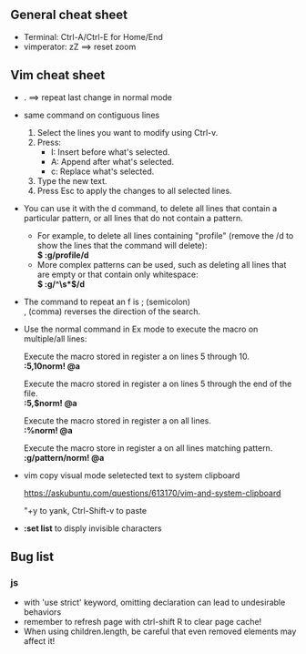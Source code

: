 ## General cheat sheet
* Terminal: Ctrl-A/Ctrl-E for Home/End
* vimperator: zZ ==> reset zoom

## Vim cheat sheet

* . ==> repeat last change in normal mode
* same command on contiguous lines
	1. Select the lines you want to modify using Ctrl-v.
	2. Press:
	    * I: Insert before what's selected.
	    * A: Append after what's selected.
	    * c: Replace what's selected.
	3. Type the new text.
	4. Press Esc to apply the changes to all selected lines.

* You can use it with the d command, to delete all lines that contain a particular pattern, or all lines that do not contain a pattern. 
	* For example, to delete all lines containing "profile" (remove the /d to show the lines that the command will delete):
	<br>**$ :g/profile/d**
	* More complex patterns can be used, such as deleting all lines that are empty or that contain only whitespace:
	<br>**$ :g/^\s*$/d**


* The command to repeat an f is ; (semicolon) <br> , (comma) reverses the direction of the search.

* Use the normal command in Ex mode to execute the macro on multiple/all lines:

	Execute the macro stored in register a on lines 5 through 10.<br>
	**:5,10norm! @a**

	Execute the macro stored in register a on lines 5 through the end of the file.<br>
	**:5,$norm! @a**

	Execute the macro stored in register a on all lines.<br>
	**:%norm! @a**
	
	Execute the macro store in register a on all lines matching pattern.<br>
	**:g/pattern/norm! @a**

* vim copy visual mode seletected text to system clipboard 

	https://askubuntu.com/questions/613170/vim-and-system-clipboard
	
	"+y to yank, Ctrl-Shift-v to paste
* **:set list** to disply invisible characters

## Bug list
### js 
* with 'use strict' keyword, omitting declaration can lead to undesirable behaviors
* remember to refresh page with ctrl-shift R to clear page cache!
* When using children.length, be careful that even removed elements may affect it!
